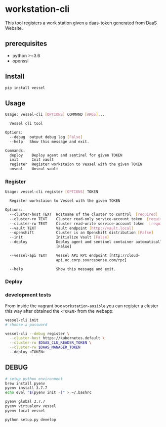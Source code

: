 # workstation-cli

This tool registers a work station given a daas-token generated from DaaS Website.

## prerequisites

- python >=3.6
- openssl

## Install

```bash
pip install vessel
```

## Usage

```bash
Usage: vessel-cli [OPTIONS] COMMAND [ARGS]...

  Vessel cli tool

Options:
  --debug  output debug log [False]
  --help   Show this message and exit.

Commands:
  deploy    Deploy agent and sentinel for given TOKEN
  init      Init vault
  register  Register workstaion to Vessel with the given TOKEN
  unseal    Unseal vault

```

### Register

```bash
Usage: vessel-cli register [OPTIONS] TOKEN

  Register workstaion to Vessel with the given TOKEN

Options:
  --cluster-host TEXT  Hostname of the cluster to control  [required]
  --cluster-ro TEXT    Cluster read-only service-account token  [required]
  --cluster-rw TEXT    Cluster read-write service-account token  [required]
  --vault TEXT         Vault endpoint [http://vault.local]
  --openshift          Cluster is an Openshift distribution [False]
  --init               Initialize Vault [False]
  --deploy             Deploy agent and sentinel container automatically
                       [False]

  --vessel-api TEXT    Vessel API RPC endpoint [http://cloud-
                       api.oc.corp.sourcesense.com/rpc]

  --help               Show this message and exit.
```

### Deploy


### development tests

From inside the vagrant box `workstation-ansible` you can register a cluster this way after obtained the `<TOKEN>` from the webapp:

```bash
vessel-cli init
# choose a password

vessel-cli --debug register \
  --cluster-host https://kubernetes.default \
  --cluster-ro $DAAS_CLU_READER_TOKEN \
  --cluster-rw $DAAS_MANAGER_TOKEN
  --deploy <TOKEN>


```

## DEBUG

```bash
# setup python environment
brew install pyenv
pyenv install 3.7.7
echo eval "$(pyenv init -)" > ~/.bashrc

pyenv global 3.7.7
pyenv virtualenv vessel
pyenv local vessel

python setup.py develop
```
